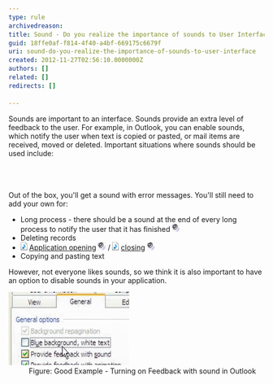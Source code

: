 ```yaml
---
type: rule
archivedreason: 
title: Sound - Do you realize the importance of sounds to User Interface?
guid: 18ffe0af-f814-4f40-a4bf-669175c6679f
uri: sound-do-you-realize-the-importance-of-sounds-to-user-interface
created: 2012-11-27T02:56:10.0000000Z
authors: []
related: []
redirects: []

---
```



<p>Sounds are important to an interface. Sounds provide an extra level of feedback to the user. For example, in Outlook, you can enable sounds, which notify the user when text is copied or pasted, or mail items are received, moved or deleted. Important situations where sounds should be used include:</p>
<br><excerpt class='endintro'></excerpt><br>
​<div>Out of the box, you'll get a sound with error messages. You'll still need to add your own for:</div>
<ul><li>Long process - there should be a sound at the end of every long process to notify the user that it has finished <a href="http://www.ssw.com.au/ssw/Standards/Rules/Sounds/sswLongProcessFinished01_ChatWhsp.wav"><img border="0" src="../../assets/Sound.gif" width="15" height="16" alt="" /></a></li>
<li>Deleting records</li>
<li><img title="Audio File" src="../../assets/iconAudio.png" alt="" /> <a href="http://www.ssw.com.au/ssw/Standards/Rules/Sounds/SSWApplicationOpened_dooropen.wav">Application opening</a> <a href="http://www.ssw.com.au/ssw/Standards/Rules/Sounds/SSWApplicationOpened_dooropen.wav"><img border="0" src="../../assets/Sound.gif" width="15" height="16" alt="" /></a> / <img title="Audio File" src="../../assets/iconAudio.png" alt="" /> <a href="http://www.ssw.com.au/ssw/Standards/Rules/Sounds/SSWApplicationClosed_doorslam.wav">closing</a> <a href="http://www.ssw.com.au/ssw/Standards/Rules/Sounds/SSWApplicationClosed_doorslam.wav"><img border="0" src="../../assets/Sound.gif" width="15" height="16" alt="" /></a></li>
<li>Copying and pasting text</li></ul>
<div>However, not everyone likes sounds, so we think it is also important to have an option to disable sounds in your application.</div>
<dl class="goodImage"><dt><img border="0" alt="Outlook Sounds" src="../../assets/OutlookSounds.gif" width="238" height="144" /></dt>
<dd>Figure: Good Example - Turning on Feedback with sound in Outlook</dd></dl>




